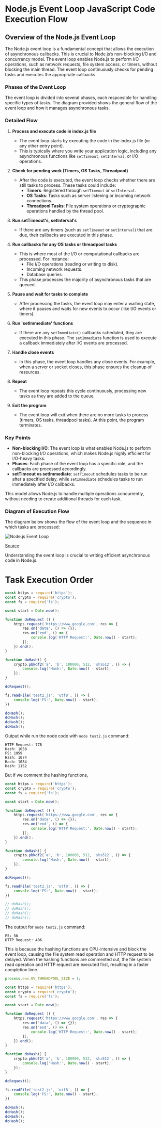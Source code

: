 # Node.js Event Loop JavaScript Code Execution Flow

## Overview of the Node.js Event Loop

The Node.js event loop is a fundamental concept that allows the execution of asynchronous callbacks. This is crucial to
Node.js’s non-blocking I/O and concurrency model. The event loop enables Node.js to perform I/O operations, such as
network requests, file system access, or timers, without blocking the main thread. The event loop continuously checks 
for pending tasks and executes the appropriate callbacks.

### Phases of the Event Loop

The event loop is divided into several phases, each responsible for handling specific types of tasks. The diagram 
provided shows the general flow of the event loop and how it manages asynchronous tasks.

### Detailed Flow

1. **Process and execute code in index.js file**
    - The event loop starts by executing the code in the index.js file (or any other entry point).
    - This is typically where you write your application logic, including any asynchronous functions like `setTimeout`, 
      `setInterval`, or I/O operations.

2. **Check for pending work (Timers, OS Tasks, Threadpool)**
    - After the code is executed, the event loop checks whether there are still tasks to process. These tasks could 
      include:
        - **Timers**: Registered through `setTimeout` or `setInterval`.
        - **OS Tasks**: Tasks such as server listening or incoming network connections.
        - **Threadpool Tasks**: File system operations or cryptographic operations handled by the thread pool.

3. **Run setTimeout's, setInterval's**
    - If there are any timers (such as `setTimeout` or `setInterval`) that are due, their callbacks are executed in this
      phase.

4. **Run callbacks for any OS tasks or threadpool tasks**
    - This is where most of the I/O or computational callbacks are processed. For instance:
        - File I/O operations (reading or writing to disk).
        - Incoming network requests.
        - Database queries.
    - This phase processes the majority of asynchronous tasks that are queued.

5. **Pause and wait for tasks to complete**
    - After processing the tasks, the event loop may enter a waiting state, where it pauses and waits for new events to 
      occur (like I/O events or timers).

6. **Run 'setImmediate' functions**
    - If there are any `setImmediate()` callbacks scheduled, they are executed in this phase. The `setImmediate`
      function is used to execute a callback immediately after I/O events are processed.

7. **Handle close events**
    - In this phase, the event loop handles any close events. For example, when a server or socket closes, this phase 
      ensures the cleanup of resources.

8. **Repeat**
    - The event loop repeats this cycle continuously, processing new tasks as they are added to the queue.

9. **Exit the program**
    - The event loop will exit when there are no more tasks to process (timers, OS tasks, threadpool tasks). At this
      point, the program terminates.

### Key Points

- **Non-blocking I/O**: The event loop is what enables Node.js to perform non-blocking I/O operations, which makes
  Node.js highly efficient for I/O-heavy tasks.
- **Phases**: Each phase of the event loop has a specific role, and the callbacks are processed accordingly.
- **setTimeout vs setImmediate**: `setTimeout` schedules tasks to be run after a specified delay, while `setImmediate` 
  schedules tasks to run immediately after I/O callbacks.

This model allows Node.js to handle multiple operations concurrently, without needing to create additional threads for
each task.

### Diagram of Execution Flow

The diagram below shows the flow of the event loop and the sequence in which tasks are processed:

![Node.js Event Loop](./images/javascript_code_execution_flow_in_nodejs.png)

[Source](https://www.udemy.com/course/advanced-node-for-developers/) <br/>

Understanding the event loop is crucial to writing efficient asynchronous code in Node.js.

# Task Execution Order
```js
const https = require('https');
const crypto = require('crypto');
const fs = require('fs');

const start = Date.now();

function doRequest () {
    https.request('https://www.google.com', res => {
        res.on('data', () => {});
        res.on('end', () => {
            console.log('HTTP Request:', Date.now() - start);
        });
    }).end();
}

function doHash() {
    crypto.pbkdf2('a', 'b', 100000, 512, 'sha512', () => {
        console.log('Hash:', Date.now() - start);
    });
}

doRequest();

fs.readFile('test2.js', 'utf8', () => {
    console.log('FS:', Date.now() - start);
})

doHash();
doHash();
doHash();
doHash();
```
Output while run the node code with `node test2.js` command:
```
HTTP Request: 778
Hash: 1058
FS: 1059
Hash: 1074
Hash: 1084
Hash: 1152
```

But if we comment the hashing functions, 
```js
const https = require('https');
const crypto = require('crypto');
const fs = require('fs');

const start = Date.now();

function doRequest () {
    https.request('https://www.google.com', res => {
        res.on('data', () => {});
        res.on('end', () => {
            console.log('HTTP Request:', Date.now() - start);
        });
    }).end();
}

function doHash() {
    crypto.pbkdf2('a', 'b', 100000, 512, 'sha512', () => {
        console.log('Hash:', Date.now() - start);
    });
}

doRequest();

fs.readFile('test2.js', 'utf8', () => {
    console.log('FS:', Date.now() - start);
})

// doHash();
// doHash();
// doHash();
// doHash();
```
The output for `node test2.js` command:
```
FS: 56
HTTP Request: 486
```

This is because the hashing functions are CPU-intensive and block the event loop, causing the file system read operation
and HTTP request to be delayed. When the hashing functions are commented out, the file system read operation and HTTP
request are executed first, resulting in a faster completion time.

```js
process.env.UV_THREADPOOL_SIZE = 1;

const https = require('https');
const crypto = require('crypto');
const fs = require('fs');

const start = Date.now();

function doRequest () {
    https.request('https://www.google.com', res => {
        res.on('data', () => {});
        res.on('end', () => {
            console.log('HTTP Request:', Date.now() - start);
        });
    }).end();
}

function doHash() {
    crypto.pbkdf2('a', 'b', 100000, 512, 'sha512', () => {
        console.log('Hash:', Date.now() - start);
    });
}

doRequest();

fs.readFile('test2.js', 'utf8', () => {
    console.log('FS:', Date.now() - start);
})

doHash();
doHash();
doHash();
doHash();
```
